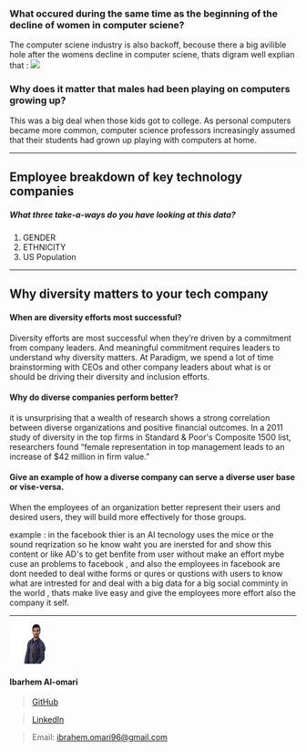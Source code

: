 ### What occured during the same time as the beginning of the decline of women in computer sciene?

The computer sciene industry is also backoff, becouse there a big avilible hole after the womens decline in computer sciene, thats digram well explian that :
![](https://thesocietypages.org/socimages/files/2014/11/12.png)


### Why does it matter that males had been playing on computers growing up?
This was a big deal when those kids got to college. As personal computers became more common, computer science professors increasingly assumed that their students had grown up playing with computers at home.

---
## Employee breakdown of key technology companies

##### What three take-a-ways do you have looking at this data?

1. GENDER
2. ETHNICITY
3. US Population
----
## Why diversity matters to your tech company

#### When are diversity efforts most successful?
Diversity efforts are most successful when they’re driven by a commitment from company leaders. And meaningful commitment requires leaders to understand why diversity matters. At Paradigm, we spend a lot of time brainstorming with CEOs and other company leaders about what is or should be driving their diversity and inclusion efforts. 

#### Why do diverse companies perform better?
 it is unsurprising that a wealth of research shows a strong correlation between diverse organizations and positive financial outcomes. In a 2011 study of diversity in the top firms in Standard & Poor's Composite 1500 list, researchers found “female representation in top management leads to an increase of $42 million in firm value.”

 #### Give an example of how a diverse company can serve a diverse user base or vise-versa.
When the employees of an organization better represent their users and desired users, they will build more effectively for those groups.

example : in the facebook thier is an AI tecnology uses the mice or the sound reqrization so he know waht you are inersted for and show this content or like AD's to get benfite from user without make an effort mybe cuse an problems to facebook , and also the employees in facebook are dont needed to deal withe forms or qures or qustions with users to know what are intrested for and deal with a big data for a big social comminty in the world , thats make live easy and give the employees more effort also the company it self.



---

![](ibrahem.png) 
#### **Ibarhem Al-omari**
> [GitHub](https://github.com/ibrahemomari)

>[LinkedIn](https://www.linkedin.com/in/ibrahem-omari-5967a5198/)

> Email: ibrahem.omari96@gmail.com
